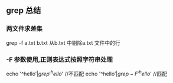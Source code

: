 ## grep 总结

### 两文件求差集
grep -f a.txt b.txt
从b.txt 中剔除a.txt 文件中的行

### -F 参数使用,正则表达式按照字符串处理
echo '^hello$'|grep '^hello$' //不匹配
echo '^hello$'|grep -F '^hello$' //匹配
